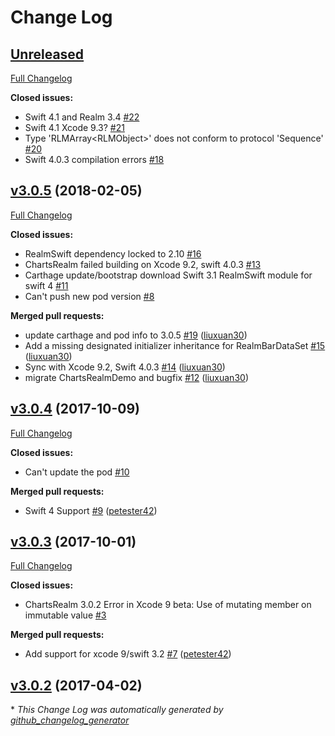 # Change Log

## [Unreleased](https://github.com/danielgindi/ChartsRealm/tree/HEAD)

[Full Changelog](https://github.com/danielgindi/ChartsRealm/compare/v3.0.5...HEAD)

**Closed issues:**

- Swift 4.1 and Realm 3.4 [\#22](https://github.com/danielgindi/ChartsRealm/issues/22)
- Swift 4.1 Xcode 9.3? [\#21](https://github.com/danielgindi/ChartsRealm/issues/21)
- Type 'RLMArray\<RLMObject\>' does not conform to protocol 'Sequence' [\#20](https://github.com/danielgindi/ChartsRealm/issues/20)
- Swift 4.0.3 compilation errors [\#18](https://github.com/danielgindi/ChartsRealm/issues/18)

## [v3.0.5](https://github.com/danielgindi/ChartsRealm/tree/v3.0.5) (2018-02-05)
[Full Changelog](https://github.com/danielgindi/ChartsRealm/compare/v3.0.4...v3.0.5)

**Closed issues:**

- RealmSwift dependency locked to 2.10 [\#16](https://github.com/danielgindi/ChartsRealm/issues/16)
- ChartsRealm failed building on Xcode 9.2, swift 4.0.3 [\#13](https://github.com/danielgindi/ChartsRealm/issues/13)
- Carthage update/bootstrap download Swift 3.1 RealmSwift module for swift 4 [\#11](https://github.com/danielgindi/ChartsRealm/issues/11)
- Can't push new pod version [\#8](https://github.com/danielgindi/ChartsRealm/issues/8)

**Merged pull requests:**

- update carthage and pod info to 3.0.5 [\#19](https://github.com/danielgindi/ChartsRealm/pull/19) ([liuxuan30](https://github.com/liuxuan30))
- Add a missing designated initializer inheritance for RealmBarDataSet [\#15](https://github.com/danielgindi/ChartsRealm/pull/15) ([liuxuan30](https://github.com/liuxuan30))
- Sync with Xcode 9.2, Swift 4.0.3 [\#14](https://github.com/danielgindi/ChartsRealm/pull/14) ([liuxuan30](https://github.com/liuxuan30))
- migrate ChartsRealmDemo and bugfix [\#12](https://github.com/danielgindi/ChartsRealm/pull/12) ([liuxuan30](https://github.com/liuxuan30))

## [v3.0.4](https://github.com/danielgindi/ChartsRealm/tree/v3.0.4) (2017-10-09)
[Full Changelog](https://github.com/danielgindi/ChartsRealm/compare/v3.0.3...v3.0.4)

**Closed issues:**

- Can't update the pod [\#10](https://github.com/danielgindi/ChartsRealm/issues/10)

**Merged pull requests:**

- Swift 4 Support [\#9](https://github.com/danielgindi/ChartsRealm/pull/9) ([petester42](https://github.com/petester42))

## [v3.0.3](https://github.com/danielgindi/ChartsRealm/tree/v3.0.3) (2017-10-01)
[Full Changelog](https://github.com/danielgindi/ChartsRealm/compare/v3.0.2...v3.0.3)

**Closed issues:**

- ChartsRealm 3.0.2 Error in Xcode 9 beta: Use of mutating member on immutable value [\#3](https://github.com/danielgindi/ChartsRealm/issues/3)

**Merged pull requests:**

- Add support for xcode 9/swift 3.2 [\#7](https://github.com/danielgindi/ChartsRealm/pull/7) ([petester42](https://github.com/petester42))

## [v3.0.2](https://github.com/danielgindi/ChartsRealm/tree/v3.0.2) (2017-04-02)


\* *This Change Log was automatically generated by [github_changelog_generator](https://github.com/skywinder/Github-Changelog-Generator)*